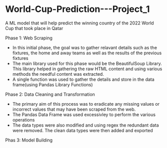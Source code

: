 # World-Cup-Prediction---Project_1
A ML model that will help predict the winning country of the 2022 World Cup that took place in Qatar


Phase 1: Web Scraping 
  - In this initial phase, the goal was to gather relavant details such as the fixtures, the home and away teams as well as the results of the previous fixtures
  - The main library used for this phase would be the BeautifulSoup Library. This library helped in gathering the raw HTML content and using various methods the needful content was extracted. 
  - A single function was used to gather the details and store in the data frame(using Pandas Library Functions)
  
  
  
Phase 2: Data Cleaning and Transformation
 - The primary aim of this process was to eradicate any missing values or incorrect values that may have been scraped from the web.
 - The Pandas Data Frame was used excessivley to perform the various operations
 - The data types were also modified and using regex the redundant data were removed. The clean data types were then added and exported
 
 
Phas 3: Model Building
